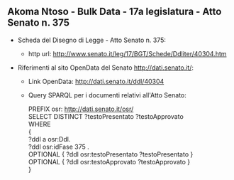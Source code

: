 ## Akoma Ntoso - Bulk Data - 17a legislatura - Atto Senato n. 375 ##

* Scheda del Disegno di Legge - Atto Senato n. 375:
	* http url: http://www.senato.it/leg/17/BGT/Schede/Ddliter/40304.htm

* Riferimenti al sito OpenData del Senato http://dati.senato.it/:
	* Link OpenData: http://dati.senato.it/ddl/40304
	* Query SPARQL per i documenti relativi all'Atto Senato:

        PREFIX osr: <http://dati.senato.it/osr/>  
		SELECT DISTINCT ?testoPresentato ?testoApprovato  
		WHERE  
		{  
		    ?ddl a osr:Ddl.  
		    ?ddl osr:idFase 375 .  
		    OPTIONAL { ?ddl osr:testoPresentato ?testoPresentato }  
		    OPTIONAL { ?ddl osr:testoApprovato ?testoApprovato }  
		}
		